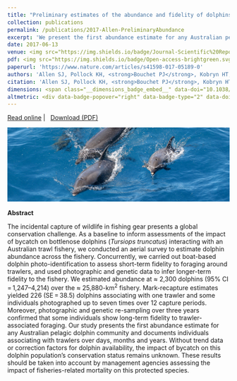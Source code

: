 ```yaml
---
title: "Preliminary estimates of the abundance and fidelity of dolphins associating with a demersal trawl fishery"
collection: publications
permalink: /publications/2017-Allen-PreliminaryAbundance
excerpt: 'We present the first abundance estimate for any Australian pelagic dolphin community. The data derive from a combination of aerial distance sampling and genetic mark-recapture, and provide a critical baseline for assessing the population-level impact of dolphin bycatch in the Pilbara trawl fishery.'
date: 2017-06-13
venue: <img src="https://img.shields.io/badge/Journal-Scientific%20Reports-blue.svg?longCache=true&style=flat-square">
pdf: <img src="https://img.shields.io/badge/Open-access-brightgreen.svg?longCache=true&style=flat-square">
paperurl: 'https://www.nature.com/articles/s41598-017-05189-0'
authors: 'Allen SJ, Pollock KH, <strong>Bouchet PJ</strong>, Kobryn HT, McElligott DB, Nicholson KE, Smith JN, Loneragan NR.'
citation: 'Allen SJ, Pollock KH, <strong>Bouchet PJ</strong>, Kobryn HT, McElligott DB, Nicholson KE, Smith JN, Loneragan NR. 2017. Preliminary estimates of the abundance and fidelity of dolphins associating with a demersal trawl fishery. <em>Scientific Reports</em>, 7: art4995.'
dimensions: <span class="__dimensions_badge_embed__" data-doi="10.1038/s41598-017-05189-0" data-legend="hover-right" data-style="small_rectangle"></span><script async src="https://badge.dimensions.ai/badge.js" charset="utf-8"></script>
altmetric: <div data-badge-popover="right" data-badge-type="2" data-doi="10.1038/s41598-017-05189-0" class="altmetric-embed"></div>
---
```

<i class="fa fa-link" aria-hidden="true"></i> <a href="https://www.nature.com/articles/s41598-017-05189-0"> Read online</a>&nbsp;<span>&#124;</span> &nbsp;<i class="fa fa-file-pdf-o" aria-hidden="true"></i> <a href="https://phbouchet.github.io/files/Allen-2017-SciRep-PreliminaryEstimateAbundance.pdf">  Download (PDF)</a>

<img src='/images/Allen2017-PreliminaryAbundance-hero.jpg'>
<br>

<strong>Abstract</strong>

The incidental capture of wildlife in fishing gear presents a global conservation challenge. As a baseline to inform assessments of the impact of bycatch on bottlenose dolphins (<em>Tursiops truncatus</em>) interacting with an Australian trawl fishery, we conducted an aerial survey to estimate dolphin abundance across the fishery. Concurrently, we carried out boat-based dolphin photo-identification to assess short-term fidelity to foraging around trawlers, and used photographic and genetic data to infer longer-term fidelity to the fishery. We estimated abundance at ≈ 2,300 dolphins (95% CI = 1,247–4,214) over the ≈ 25,880-km<sup>2</sup> fishery. Mark-recapture estimates yielded 226 (SE = 38.5) dolphins associating with one trawler and some individuals photographed up to seven times over 12 capture periods. Moreover, photographic and genetic re-sampling over three years confirmed that some individuals show long-term fidelity to trawler-associated foraging. Our study presents the first abundance estimate for any Australian pelagic dolphin community and documents individuals associating with trawlers over days, months and years. Without trend data or correction factors for dolphin availability, the impact of bycatch on this dolphin population’s conservation status remains unknown. These results should be taken into account by management agencies assessing the impact of fisheries-related mortality on this protected species.
